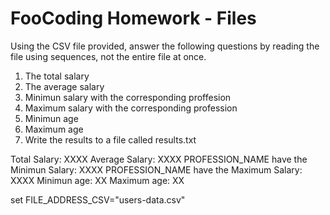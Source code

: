 # FooCoding Homework - Files

Using the CSV file provided, answer the following questions by reading the file using sequences, not the entire file at once.

1. The total salary
2. The average salary
3. Minimun salary with the corresponding proffesion
4. Maximum salary with the corresponding profession
5. Minimun age
6. Maximum age
7. Write the results to a file called results.txt

Total Salary: XXXX
Average Salary: XXXX
PROFESSION_NAME have the Minimun Salary: XXXX
PROFESSION_NAME have the Maximum Salary: XXXX
Minimun age: XX
Maximum age: XX



 set FILE_ADDRESS_CSV="users-data.csv" 